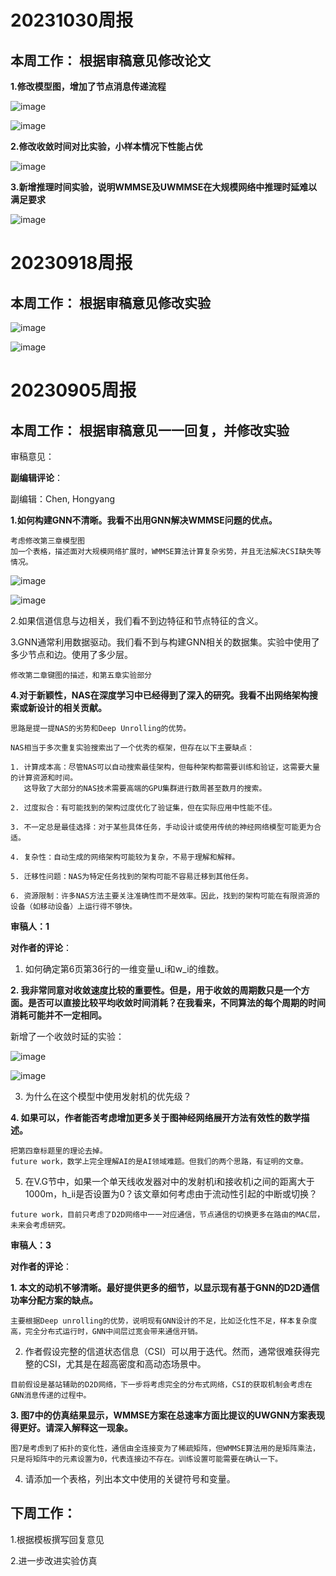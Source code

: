 # 20231030周报

## 本周工作： 根据审稿意见修改论文

**1.修改模型图，增加了节点消息传递流程**

![image](https://github.com/UNIC-Lab/Weekly-Report/assets/90384476/e8a2a2cf-bd47-4f59-accf-c05056296610)

![image](https://github.com/UNIC-Lab/Weekly-Report/assets/90384476/ba0053f5-18db-443b-a75d-3e7b3b756834)

**2.修改收敛时间对比实验，小样本情况下性能占优**

![image](https://github.com/UNIC-Lab/Weekly-Report/assets/90384476/96a12624-baf9-4acd-9e54-43b4e5c29173)

**3.新增推理时间实验，说明WMMSE及UWMMSE在大规模网络中推理时延难以满足要求**

![image](https://github.com/UNIC-Lab/Weekly-Report/assets/90384476/590af83e-21ba-4a9f-855e-98959419feec)







# 20230918周报

## 本周工作： 根据审稿意见修改实验

![image](https://github.com/UNIC-Lab/Weekly-Report/blob/main/2023-Autumn/Group-4/Hao-Yang/Convergence%20Performance%20Comparison_K10.svg)

![image](https://github.com/UNIC-Lab/Weekly-Report/blob/main/2023-Autumn/Group-4/Hao-Yang/Average_Convergence_Performance_K10.svg)


# 20230905周报

## 本周工作： 根据审稿意见一一回复，并修改实验

审稿意见：

**副编辑评论**：

副编辑：Chen, Hongyang

**1.如何构建GNN不清晰。我看不出用GNN解决WMMSE问题的优点。**
```
考虑修改第三章模型图
加一个表格，描述面对大规模网络扩展时，WMMSE算法计算复杂劣势，并且无法解决CSI缺失等情况。
```
![image](https://github.com/UNIC-Lab/Weekly-Report/assets/90384476/5f520bc5-2f78-4192-befe-cbb2e9b6f406)

![image](https://github.com/UNIC-Lab/Weekly-Report/assets/90384476/df6364a1-981c-4587-9f73-db2dc3304cb5)

2.如果信道信息与边相关，我们看不到边特征和节点特征的含义。

3.GNN通常利用数据驱动。我们看不到与构建GNN相关的数据集。实验中使用了多少节点和边。使用了多少层。
```
修改第二章键图的描述，和第五章实验部分
```

**4.对于新颖性，NAS在深度学习中已经得到了深入的研究。我看不出网络架构搜索或新设计的相关贡献。**
```
思路是提一提NAS的劣势和Deep Unrolling的优势。

NAS相当于多次重复实验搜索出了一个优秀的框架，但存在以下主要缺点：

1. 计算成本高：尽管NAS可以自动搜索最佳架构，但每种架构都需要训练和验证，这需要大量的计算资源和时间。
   这导致了大部分的NAS技术需要高端的GPU集群进行数周甚至数月的搜索。

2. 过度拟合：有可能找到的架构过度优化了验证集，但在实际应用中性能不佳。

3. 不一定总是最佳选择：对于某些具体任务，手动设计或使用传统的神经网络模型可能更为合适。

4. 复杂性：自动生成的网络架构可能较为复杂，不易于理解和解释。

5. 迁移性问题：NAS为特定任务找到的架构可能不容易迁移到其他任务。

6. 资源限制：许多NAS方法主要关注准确性而不是效率。因此，找到的架构可能在有限资源的设备（如移动设备）上运行得不够快。
```

**审稿人：1**

**对作者的评论**：

1. 如何确定第6页第36行的一维变量u_i和w_i的维数。
 
**2. 我非常同意对收敛速度比较的重要性。但是，用于收敛的周期数只是一个方面。是否可以直接比较平均收敛时间消耗？在我看来，不同算法的每个周期的时间消耗可能并不一定相同。**

新增了一个收敛时延的实验：

![image](https://github.com/UNIC-Lab/Weekly-Report/assets/90384476/cd5a929e-c07c-4409-9bb7-95f144543c53)

![image](https://github.com/UNIC-Lab/Weekly-Report/assets/90384476/23f57fec-42f1-4a4f-b735-92f478e95a6e)
   
3. 为什么在这个模型中使用发射机的优先级？

**4. 如果可以，作者能否考虑增加更多关于图神经网络展开方法有效性的数学描述。**
```
把第四章标题里的理论去掉。
future work，数学上完全理解AI的是AI领域难题。但我们的两个思路，有证明的文章。
```

5. 在V.G节中，如果一个单天线收发器对中的发射机i和接收机i之间的距离大于1000m，h_ii是否设置为0？该文章如何考虑由于流动性引起的中断或切换？
```
future work，目前只考虑了D2D网络中一一对应通信，节点通信的切换更多在路由的MAC层，未来会考虑研究。
```

**审稿人：3**

**对作者的评论**：

**1. 本文的动机不够清晰。最好提供更多的细节，以显示现有基于GNN的D2D通信功率分配方案的缺点。**
```
主要根据Deep unrolling的优势，说明现有GNN设计的不足，比如泛化性不足，样本复杂度高，完全分布式运行时，GNN中间层过宽会带来通信开销。
```

2. 作者假设完整的信道状态信息（CSI）可以用于迭代。然而，通常很难获得完整的CSI，尤其是在超高密度和高动态场景中。
```
目前假设是基站辅助的D2D网络，下一步将考虑完全的分布式网络，CSI的获取机制会考虑在GNN消息传递的过程中。
```

**3. 图7中的仿真结果显示，WMMSE方案在总速率方面比提议的UWGNN方案表现得更好。请深入解释这一现象。**
```
图7是考虑到了拓扑的变化性，通信由全连接变为了稀疏矩阵，但WMMSE算法用的是矩阵乘法，只是将矩阵中的元素设置为0，代表连接边不存在。训练设置可能需要在确认一下。
```
4. 请添加一个表格，列出本文中使用的关键符号和变量。

## 下周工作：

1.根据模板撰写回复意见

2.进一步改进实验仿真





     

